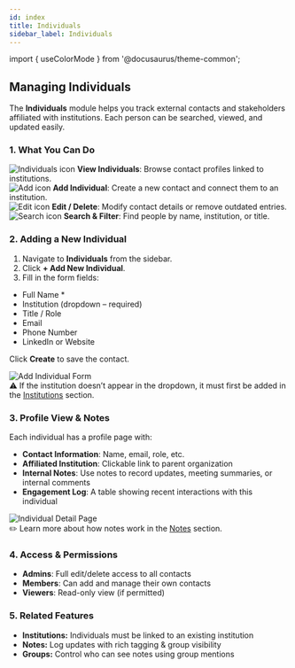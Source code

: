 ```yaml
---
id: index
title: Individuals
sidebar_label: Individuals
---
```


import { useColorMode } from '@docusaurus/theme-common';

<div class="p-6 bg-white rounded-lg shadow-sm space-y-6">

  <h2 class="h2 text-accent-secondary">Managing Individuals</h2>

  <p class="body text-gray-dark">
    The <strong>Individuals</strong> module helps you track external contacts and stakeholders affiliated with institutions. Each person can be searched, viewed, and updated easily.
  </p>

  ### 1. What You Can Do

  <div class="grid grid-cols-1 sm:grid-cols-2 gap-4 mt-4">
    <div class="flex items-center space-x-3">
      <img src={`/icons/individuals-${useColorMode().colorMode}.svg`} class="inline-icon" alt="Individuals icon" />
      <span class="body"><strong>View Individuals</strong>: Browse contact profiles linked to institutions.</span>
    </div>
    <div class="flex items-center space-x-3">
      <img src={`/icons/start-${useColorMode().colorMode}.svg`} class="inline-icon" alt="Add icon" />
      <span class="body"><strong>Add Individual</strong>: Create a new contact and connect them to an institution.</span>
    </div>
    <div class="flex items-center space-x-3">
      <img src={`/icons/edit-${useColorMode().colorMode}.svg`} class="inline-icon" alt="Edit icon" />
      <span class="body"><strong>Edit / Delete</strong>: Modify contact details or remove outdated entries.</span>
    </div>
    <div class="flex items-center space-x-3">
      <img src={`/icons/groups-${useColorMode().colorMode}.svg`} class="inline-icon" alt="Search icon" />
      <span class="body"><strong>Search & Filter</strong>: Find people by name, institution, or title.</span>
    </div>
  </div>

  ### 2. Adding a New Individual

  <ol class="list-decimal pl-6 body space-y-2">
    <li>Navigate to <strong>Individuals</strong> from the sidebar.</li>
    <li>Click <strong>+ Add New Individual</strong>.</li>
    <li>Fill in the form fields:</li>
  </ol>

  <ul class="list-disc pl-10 body">
    <li>Full Name *</li>
    <li>Institution (dropdown – required)</li>
    <li>Title / Role</li>
    <li>Email</li>
    <li>Phone Number</li>
    <li>LinkedIn or Website</li>
  </ul>

  <p class="body mt-2">Click <strong>Create</strong> to save the contact.</p>

  <div style={{ textAlign: 'center' }}>
    <img
      src="/img/individual-create-form.png"
      alt="Add Individual Form"
      style={{
        borderRadius: '0.5rem',
        boxShadow: '0 0 10px rgba(0,0,0,0.05)',
        maxWidth: '100%',
        marginTop: '1rem'
      }}
    />
  </div>

  <div class="mt-4 text-sm bg-gray-light p-4 rounded text-gray-dark">
    ⚠️ If the institution doesn’t appear in the dropdown, it must first be added in the <a href="/docs/institutions/index" class="text-accent-secondary underline">Institutions</a> section.
  </div>

  ### 3. Profile View & Notes

  <p class="body">
    Each individual has a profile page with:
  </p>

  <ul class="list-disc pl-6 body">
    <li><strong>Contact Information</strong>: Name, email, role, etc.</li>
    <li><strong>Affiliated Institution</strong>: Clickable link to parent organization</li>
    <li><strong>Internal Notes</strong>: Use notes to record updates, meeting summaries, or internal comments</li>
    <li><strong>Engagement Log</strong>: A table showing recent interactions with this individual</li>
  </ul>

  <div style={{ textAlign: 'center' }}>
    <img
      src="/img/individual-profile-overview.png"
      alt="Individual Detail Page"
      style={{
        borderRadius: '0.5rem',
        boxShadow: '0 0 10px rgba(0,0,0,0.05)',
        maxWidth: '100%',
        marginTop: '1rem'
      }}
    />
  </div>

  <div class="mt-4 text-sm bg-gray-light p-4 rounded text-gray-dark">
    ✏️ Learn more about how notes work in the <a href="/docs/notes/index" class="text-accent-secondary underline">Notes</a> section.
  </div>

  ### 4. Access & Permissions

  <ul class="list-disc pl-6 body">
    <li><strong>Admins</strong>: Full edit/delete access to all contacts</li>
    <li><strong>Members</strong>: Can add and manage their own contacts</li>
    <li><strong>Viewers</strong>: Read-only view (if permitted)</li>
  </ul>

  ### 5. Related Features

  <ul class="list-disc pl-6 body">
    <li><strong>Institutions:</strong> Individuals must be linked to an existing institution</li>
    <li><strong>Notes:</strong> Log updates with rich tagging & group visibility</li>
    <li><strong>Groups:</strong> Control who can see notes using group mentions</li>
  </ul>

</div>